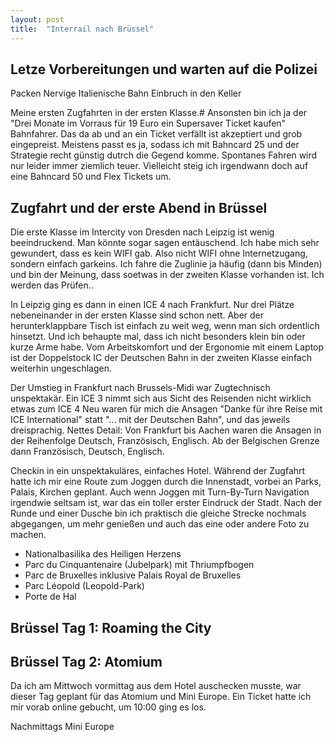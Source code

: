 ```yaml
---
layout: post
title:  "Interrail nach Brüssel"
---
```


## Letze Vorbereitungen und warten auf die Polizei

Packen
Nervige Italienische Bahn
Einbruch in den Keller


Meine ersten Zugfahrten in der ersten Klasse.#
Ansonsten bin ich ja der "Drei Monate im Vorraus für 19 Euro ein Supersaver Ticket kaufen" Bahnfahrer.
Das da ab und an ein Ticket verfällt ist akzeptiert und grob eingepreist.
Meistens passt es ja, sodass ich mit Bahncard 25 und der Strategie recht günstig dutrch die Gegend komme.
Spontanes Fahren wird nur leider immer ziemlich teuer. Vielleicht steig ich irgendwann doch auf eine Bahncard 50 und Flex Tickets um.

## Zugfahrt und der erste Abend in Brüssel
Die erste Klasse im Intercity von Dresden nach Leipzig ist wenig beeindruckend. Man könnte sogar sagen entäuschend. Ich habe mich sehr gewundert, dass es kein WIFI gab.
Also nicht WIFI ohne Internetzugang, sondern einfach garkeins. Ich fahre die Zuglinie ja häufig (dann bis Minden) und bin der Meinung, dass soetwas in der zweiten Klasse vorhanden ist. Ich werden das Prüfen.. 

In Leipzig ging es dann in einen ICE 4 nach Frankfurt.
Nur drei Plätze nebeneinander in der ersten Klasse sind schon nett. Aber der herunterklappbare Tisch ist einfach zu weit weg, wenn man sich ordentlich hinsetzt.
Und ich behaupte mal, dass ich nicht besonders klein bin oder kurze Arme habe. 
Vom Arbeitskomfort und der Ergonomie mit einem Laptop ist der Doppelstock IC der Deutschen Bahn in der zweiten Klasse einfach weiterhin ungeschlagen. 

Der Umstieg in Frankfurt nach Brussels-Midi war Zugtechnisch unspektakär.
Ein ICE 3 nimmt sich aus Sicht des Reisenden nicht wirklich etwas zum ICE 4
Neu waren für mich die Ansagen "Danke für ihre Reise mit ICE International" statt "... mit der Deutschen Bahn", und das jeweils dreisprachig. 
Nettes Detail: Von Frankfurt bis Aachen waren die Ansagen in der Reihenfolge Deutsch, Französisch, Englisch. Ab der Belgischen Grenze dann Französisch, Deutsch, Englisch. 


Checkin in ein unspektakuläres, einfaches Hotel.
Während der Zugfahrt hatte ich mir eine Route zum Joggen durch die Innenstadt, vorbei an Parks, Palais, Kirchen geplant.
Auch wenn Joggen mit Turn-By-Turn Navigation irgendwie seltsam ist, war das ein toller erster Eindruck der Stadt. Nach der Runde und einer Dusche bin ich praktisch die gleiche Strecke nochmals abgegangen, um mehr genießen und auch das eine oder andere Foto zu machen.
 
* Nationalbasilika des Heiligen Herzens
* Parc du Cinquantenaire (Jubelpark) mit Thriumpfbogen
* Parc de Bruxelles inklusive Palais Royal de Bruxelles
* Parc Léopold (Leopold-Park)
* Porte de Hal 

## Brüssel Tag 1: Roaming the City


## Brüssel Tag 2: Atomium
Da ich am Mittwoch vormittag aus dem Hotel auschecken musste, war dieser Tag geplant für das Atomium und Mini Europe. Ein Ticket hatte ich mir vorab online gebucht, um 
10:00 ging es los.


Nachmittags Mini Europe


 
